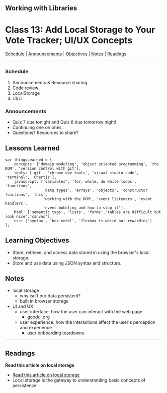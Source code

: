 ## **Working with Libraries**
# Class 13: Add Local Storage to Your Vote Tracker; UI/UX Concepts

[Schedule](#schedule) | [Announcements](#announcements) | [Objectives](#learning-objectives) | [Notes](#notes) | [Readings](#readings)


<hr></hr>

### Schedule
1. Announcements & Resource sharing
1. Code review
1. LocalStorage
1. UI/U

### Announcements
* Quiz 7 due tonight and Quiz 8 due tomorrow night!
* Continuing one on ones.
* Questions? Resources to share?

## Lessons Learned
```` 
var thingsLearned = {
    concepts: ['domain modeling', 'object oriented programming', 'the DOM', 'version control with git'],
    tools: ['git', 'chrome dev tools', 'visual studio code', 'terminal', 'Chartjs'],
    javascript: ['variables', 'for, while, do while loops', 'functions',
                 'data types', 'arrays', 'objects', 'constructor functions', 'this', 
                 'working with the DOM', 'event listeners', 'event handlers',
                 'event bubbling and how to stop it'],
    html: ['semantic tags', 'lists', 'forms','tables are difficult but look nice','canvas'],
    css: ['syntax', 'box model', 'flexbox is weird but rewarding']
};

````

## Learning Objectives
- Store, retrieve, and access data stored in using the browser's local storage.
- Store and use data using JSON syntax and structure.

## Notes
* local storage
    * why isn't our data persistent?
    * built in browser storage
* UI and UX
    * user interface: how the user can interact with the web page
        * [goodui.org](http://www.goodui.org/)
    * user experience: how the interactions affect the user's perception and experience
        * [user onboarding teardowns](https://www.useronboard.com/onboarding-teardowns/)

<hr></hr>

## Readings

**Read this article on local storage**

- [Read this article on local storage](http://diveintohtml5.info/storage.html)
- Local storage is the gateway to understanding basic concepts of persistence

